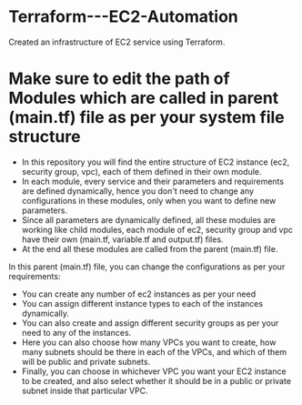 # Terraform---EC2-Automation
Created an infrastructure of EC2 service using Terraform.

# Make sure to edit the path of Modules which are called in parent (main.tf) file as per your system file structure

- In this repository you will find the entire structure of EC2 instance (ec2, security group, vpc), each of them defined in their own module.
- In each module, every service and their parameters and requirements are defined dynamically, hence you don't need to change any configurations in these modules, only when you want to define new parameters.
- Since all parameters are dynamically defined, all these modules are working like child modules, each module of ec2, security group and vpc have their own (main.tf, variable.tf and output.tf) files.
- At the end all these modules are called from the parent (main.tf) file.
  
In this parent (main.tf) file, you can change the configurations as per your requirements:

- You can create any number of ec2 instances as per your need
- You can assign different instance types to each of the instances dynamically.
- You can also create and assign different security groups as per your need to any of the instances.
- Here you can also choose how many VPCs you want to create, how many subnets should be there in each of the VPCs, and which of them will be public and private subnets.
- Finally, you can choose in whichever VPC you want your EC2 instance to be created, and also select whether it should be in a public or private subnet inside that particular VPC.
